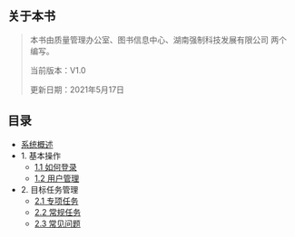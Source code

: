 ## 关于本书

> 本书由质量管理办公室、图书信息中心、湖南强制科技发展有限公司 两个编写。 
> 
> 当前版本：V1.0
> 
> 更新日期：2021年5月17日
## 目录
* [系统概述](about.md)
* 1\. 基本操作
   * [1.1 如何登录](chapter01/1.1.md)
   * [1.2 用户管理](chapter01/1.2.md)
* 2\. 目标任务管理
   * [2.1 专项任务](chapter02/2.1.md)
   * [2.2 常规任务](chapter02/2.2.md)
   * [2.3 常见问题](chapter02/2.3.md)
